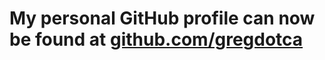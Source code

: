 <BR><BR>
# My personal GitHub profile can now be found at [github.com/gregdotca](https://github.com/gregdotca/)
<BR><BR>
